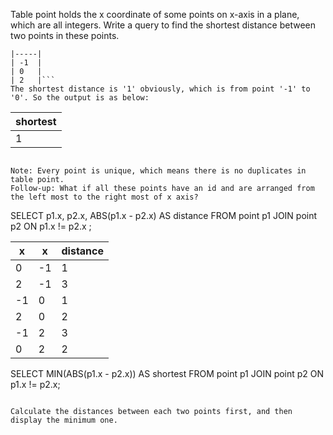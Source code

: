 Table point holds the x coordinate of some points on x-axis in a plane, which are all integers.
Write a query to find the shortest distance between two points in these points.


```| x   |
|-----|
| -1  |
| 0   |
| 2   |```
The shortest distance is '1' obviously, which is from point '-1' to '0'. So the output is as below:

```
| shortest|
|---------|
| 1       |
```

Note: Every point is unique, which means there is no duplicates in table point.
Follow-up: What if all these points have an id and are arranged from the left most to the right most of x axis?

```
SELECT
    p1.x, p2.x, ABS(p1.x - p2.x) AS distance
FROM
    point p1
        JOIN
    point p2 ON p1.x != p2.x
;

| x  | x  | distance |
|----|----|----------|
| 0  | -1 | 1        |
| 2  | -1 | 3        |
| -1 | 0  | 1        |
| 2  | 0  | 2        |
| -1 | 2  | 3        |
| 0  | 2  | 2        |

SELECT
    MIN(ABS(p1.x - p2.x)) AS shortest
FROM
    point p1
        JOIN
    point p2 ON p1.x != p2.x;
```

Calculate the distances between each two points first, and then display the minimum one.

